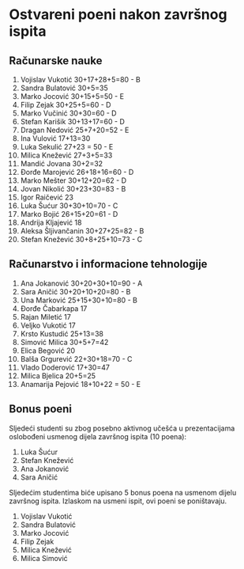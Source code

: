 # Ostvareni poeni nakon završnog ispita

## Računarske nauke
1. Vojislav Vukotić 30+17+28+5=80 - B
2. Sandra Bulatović 30+5=35
3. Marko Jocović 30+15+5=50 - E
4. Filip Zejak 30+25+5=60 - D
5. Marko Vučinić 30+30=60 - D
6. Stefan Karišik 30+13+17=60 - D
7. Dragan Nedović 25+7+20=52 - E
8. Ina Vulović 17+13=30
9. Luka Sekulić 27+23 = 50 - E
10. Milica Knežević 27+3+5=33
11. Mandić Jovana 30+2=32
12. Đorđe Marojević 26+18+16=60 - D
13. Marko Mešter 30+12+20=62 - D
14. Jovan Nikolić 30+23+30=83 - B
15. Igor Raičević 23
16. Luka Šućur 30+30+10=70 - C
17. Marko Bojić 26+15+20=61 - D
18. Andrija Kljajević 18
19. Aleksa Šljivančanin 30+27+25=82 - B
20. Stefan Knežević 30+8+25+10=73 - C

## Računarstvo i informacione tehnologije
1. Ana Jokanović 30+20+30+10=90 - A
2. Sara Aničić 30+20+10+20=80 - B
3. Una Marković 25+15+30+10=80 - B
4. Đorđe Čabarkapa 17
5. Rajan Miletić 17
6. Veljko Vukotić 17
7. Krsto Kustudić 25+13=38
8. Simović Milica 30+5+7=42
9. Elica Begović 20
10. Balša Grgurević 22+30+18=70 - C
11. Vlado Doderović 17+30=47
12. Milica Bjelica 20+5=25
13. Anamarija Pejović 18+10+22 = 50 - E

## Bonus poeni

Sljedeći studenti su zbog posebno aktivnog učešća u prezentacijama oslobođeni usmenog dijela završnog ispita (10 poena):
1. Luka Šućur
2. Stefan Knežević
3. Ana Jokanović
4. Sara Aničić

Sljedećim studentima biće upisano 5 bonus poena na usmenom dijelu završnog ispita. Izlaskom na usmeni ispit, ovi poeni se poništavaju.
1. Vojislav Vukotić
2. Sandra Bulatović
3. Marko Jocović
4. Filip Zejak
5. Milica Knežević
6. Milica Simović
